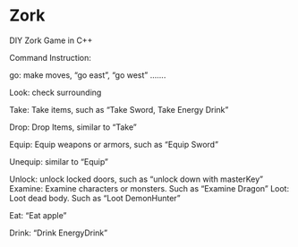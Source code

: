 # Zork
DIY Zork Game in C++

Command Instruction:

go: make moves, “go east”, “go west” .......

Look: check surrounding

Take: Take items, such as “Take Sword, Take Energy Drink”

Drop: Drop Items, similar to “Take”

Equip: Equip weapons or armors, such as “Equip Sword”

Unequip: similar to “Equip”

Unlock: unlock locked doors, such as “unlock down with masterKey” Examine: Examine characters or monsters. Such as “Examine Dragon” Loot: Loot dead body. Such as “Loot DemonHunter”

Eat: “Eat apple”

Drink: “Drink EnergyDrink”
